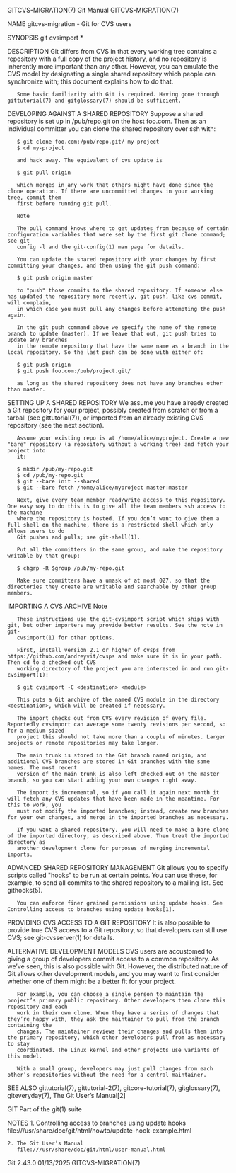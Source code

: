 GITCVS-MIGRATION(7)							  Git Manual							   GITCVS-MIGRATION(7)

NAME
       gitcvs-migration - Git for CVS users

SYNOPSIS
       git cvsimport *

DESCRIPTION
       Git differs from CVS in that every working tree contains a repository with a full copy of the project history, and no repository is inherently more
       important than any other. However, you can emulate the CVS model by designating a single shared repository which people can synchronize with; this
       document explains how to do that.

       Some basic familiarity with Git is required. Having gone through gittutorial(7) and gitglossary(7) should be sufficient.

DEVELOPING AGAINST A SHARED REPOSITORY
       Suppose a shared repository is set up in /pub/repo.git on the host foo.com. Then as an individual committer you can clone the shared repository over
       ssh with:

	   $ git clone foo.com:/pub/repo.git/ my-project
	   $ cd my-project

       and hack away. The equivalent of cvs update is

	   $ git pull origin

       which merges in any work that others might have done since the clone operation. If there are uncommitted changes in your working tree, commit them
       first before running git pull.

	   Note

	   The pull command knows where to get updates from because of certain configuration variables that were set by the first git clone command; see git
	   config -l and the git-config(1) man page for details.

       You can update the shared repository with your changes by first committing your changes, and then using the git push command:

	   $ git push origin master

       to "push" those commits to the shared repository. If someone else has updated the repository more recently, git push, like cvs commit, will complain,
       in which case you must pull any changes before attempting the push again.

       In the git push command above we specify the name of the remote branch to update (master). If we leave that out, git push tries to update any branches
       in the remote repository that have the same name as a branch in the local repository. So the last push can be done with either of:

	   $ git push origin
	   $ git push foo.com:/pub/project.git/

       as long as the shared repository does not have any branches other than master.

SETTING UP A SHARED REPOSITORY
       We assume you have already created a Git repository for your project, possibly created from scratch or from a tarball (see gittutorial(7)), or imported
       from an already existing CVS repository (see the next section).

       Assume your existing repo is at /home/alice/myproject. Create a new "bare" repository (a repository without a working tree) and fetch your project into
       it:

	   $ mkdir /pub/my-repo.git
	   $ cd /pub/my-repo.git
	   $ git --bare init --shared
	   $ git --bare fetch /home/alice/myproject master:master

       Next, give every team member read/write access to this repository. One easy way to do this is to give all the team members ssh access to the machine
       where the repository is hosted. If you don’t want to give them a full shell on the machine, there is a restricted shell which only allows users to do
       Git pushes and pulls; see git-shell(1).

       Put all the committers in the same group, and make the repository writable by that group:

	   $ chgrp -R $group /pub/my-repo.git

       Make sure committers have a umask of at most 027, so that the directories they create are writable and searchable by other group members.

IMPORTING A CVS ARCHIVE
	   Note

	   These instructions use the git-cvsimport script which ships with git, but other importers may provide better results. See the note in git-
	   cvsimport(1) for other options.

       First, install version 2.1 or higher of cvsps from https://github.com/andreyvit/cvsps and make sure it is in your path. Then cd to a checked out CVS
       working directory of the project you are interested in and run git-cvsimport(1):

	   $ git cvsimport -C <destination> <module>

       This puts a Git archive of the named CVS module in the directory <destination>, which will be created if necessary.

       The import checks out from CVS every revision of every file. Reportedly cvsimport can average some twenty revisions per second, so for a medium-sized
       project this should not take more than a couple of minutes. Larger projects or remote repositories may take longer.

       The main trunk is stored in the Git branch named origin, and additional CVS branches are stored in Git branches with the same names. The most recent
       version of the main trunk is also left checked out on the master branch, so you can start adding your own changes right away.

       The import is incremental, so if you call it again next month it will fetch any CVS updates that have been made in the meantime. For this to work, you
       must not modify the imported branches; instead, create new branches for your own changes, and merge in the imported branches as necessary.

       If you want a shared repository, you will need to make a bare clone of the imported directory, as described above. Then treat the imported directory as
       another development clone for purposes of merging incremental imports.

ADVANCED SHARED REPOSITORY MANAGEMENT
       Git allows you to specify scripts called "hooks" to be run at certain points. You can use these, for example, to send all commits to the shared
       repository to a mailing list. See githooks(5).

       You can enforce finer grained permissions using update hooks. See Controlling access to branches using update hooks[1].

PROVIDING CVS ACCESS TO A GIT REPOSITORY
       It is also possible to provide true CVS access to a Git repository, so that developers can still use CVS; see git-cvsserver(1) for details.

ALTERNATIVE DEVELOPMENT MODELS
       CVS users are accustomed to giving a group of developers commit access to a common repository. As we’ve seen, this is also possible with Git. However,
       the distributed nature of Git allows other development models, and you may want to first consider whether one of them might be a better fit for your
       project.

       For example, you can choose a single person to maintain the project’s primary public repository. Other developers then clone this repository and each
       work in their own clone. When they have a series of changes that they’re happy with, they ask the maintainer to pull from the branch containing the
       changes. The maintainer reviews their changes and pulls them into the primary repository, which other developers pull from as necessary to stay
       coordinated. The Linux kernel and other projects use variants of this model.

       With a small group, developers may just pull changes from each other’s repositories without the need for a central maintainer.

SEE ALSO
       gittutorial(7), gittutorial-2(7), gitcore-tutorial(7), gitglossary(7), giteveryday(7), The Git User’s Manual[2]

GIT
       Part of the git(1) suite

NOTES
	1. Controlling access to branches using update hooks
	   file:///usr/share/doc/git/html/howto/update-hook-example.html

	2. The Git User’s Manual
	   file:///usr/share/doc/git/html/user-manual.html

Git 2.43.0								  01/13/2025							   GITCVS-MIGRATION(7)
